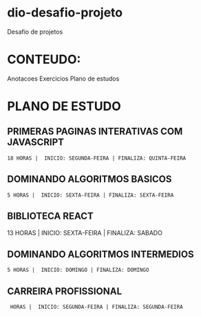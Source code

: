 # dio-desafio-projeto
Desafio de projetos 

# CONTEUDO:
Anotacoes
Exercicios
Plano de estudos

# PLANO DE ESTUDO

## PRIMERAS PAGINAS INTERATIVAS COM JAVASCRIPT
    18 HORAS |  INICIO: SEGUNDA-FEIRA | FINALIZA: QUINTA-FEIRA
    
## DOMINANDO ALGORITMOS BASICOS
    5 HORAS |  INICIO: SEXTA-FEIRA | FINALIZA: SEXTA-FEIRA
    
## BIBLIOTECA REACT
   13 HORAS |  INICIO: SEXTA-FEIRA | FINALIZA: SABADO

## DOMINANDO ALGORITMOS INTERMEDIOS
    5 HORAS |  INICIO: DOMINGO | FINALIZA: DOMINGO
    
## CARREIRA PROFISSIONAL
     HORAS |  INICIO: SEGUNDA-FEIRA | FINALIZA: SEGUNDA-FEIRA
